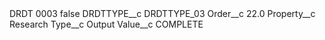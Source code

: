<?xml version="1.0" encoding="UTF-8"?>
<CustomMetadata xmlns="http://soap.sforce.com/2006/04/metadata" xmlns:xsi="http://www.w3.org/2001/XMLSchema-instance" xmlns:xsd="http://www.w3.org/2001/XMLSchema">
    <label>DRDT 0003</label>
    <protected>false</protected>
    <values>
        <field>DRDTTYPE__c</field>
        <value xsi:type="xsd:string">DRDTTYPE_03</value>
    </values>
    <values>
        <field>Order__c</field>
        <value xsi:type="xsd:double">22.0</value>
    </values>
    <values>
        <field>Property__c</field>
        <value xsi:type="xsd:string">Research</value>
    </values>
    <values>
        <field>Type__c</field>
        <value xsi:type="xsd:string">Output</value>
    </values>
    <values>
        <field>Value__c</field>
        <value xsi:type="xsd:string">COMPLETE</value>
    </values>
</CustomMetadata>
